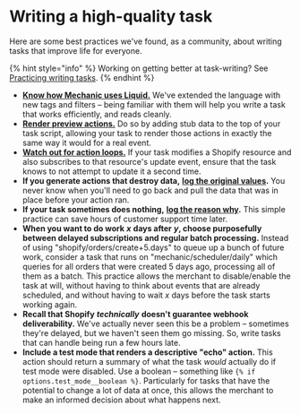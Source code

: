 # Writing a high-quality task

Here are some best practices we've found, as a community, about writing tasks that improve life for everyone.

{% hint style="info" %}
Working on getting better at task-writing? See [Practicing writing tasks](../resources/tutorials/practicing-writing-tasks.md).
{% endhint %}

* [**Know how Mechanic uses Liquid.**](../platform/liquid/) We've extended the language with new tags and filters – being familiar with them will help you write a task that works efficiently, and reads cleanly.
* [**Render preview actions.**](../core/tasks/previews/) Do so by adding stub data to the top of your task script, allowing your task to render those actions in exactly the same way it would for a real event.
* [**Watch out for action loops.**](https://docs.usemechanic.com/article/453-avoiding-action-loops) If your task modifies a Shopify resource and also subscribes to that resource's update event, ensure that the task knows to not attempt to update it a second time.
* **If you generate actions that destroy data,** [**log the original values**](../platform/liquid/tags/log.md)**.** You never know when you'll need to go back and pull the data that was in place before your action ran.
* **If your task sometimes does nothing,** [**log the reason why**](../platform/liquid/tags/log.md)**.** This simple practice can save hours of customer support time later.
* **When you want to do work** _**x**_ **days after** _**y**_**, choose purposefully between delayed subscriptions and regular batch processing.** Instead of using "shopify/orders/create+5.days" to queue up a bunch of future work, consider a task that runs on "mechanic/scheduler/daily" which queries for all orders that were created 5 days ago, processing all of them as a batch. This practice allows the merchant to disable/enable the task at will, without having to think about events that are already scheduled, and without having to wait _x_ days before the task starts working again.
* **Recall that Shopify** _**technically**_ **doesn't guarantee webhook deliverability.** We've actually never seen this be a problem – sometimes they're delayed, but we haven't seen them go missing. So, write tasks that can handle being run a few hours late.
* **Include a test mode that renders a descriptive "echo" action.** This action should return a summary of what the task _would_ actually do if test mode were disabled. Use a boolean – something like `{% if options.test_mode__boolean %}`. Particularly for tasks that have the potential to change a lot of data at once, this allows the merchant to make an informed decision about what happens next.


